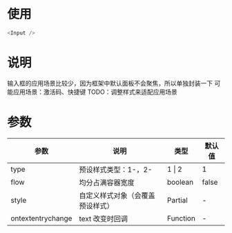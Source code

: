 # 使用

```ts
<Input />
```

# 说明

输入框的应用场景比较少，因为框架中默认面板不会聚焦，所以单独封装一下
可能应用场景：激活码、快捷键
TODO：调整样式来适配应用场景

# 参数

| 参数              | 说明                             | 类型                | 默认值 |
| ----------------- | -------------------------------- | ------------------- | ------ |
| type              | 预设样式类型：1-，2-             | 1 \| 2              | 1      |
| flow              | 均分占满容器宽度                 | boolean             | false  |
| style             | 自定义样式对象（会覆盖预设样式） | Partial<PanelStyle> | -      |
| ontextentrychange | text 改变时回调                  | Function            | -      |
